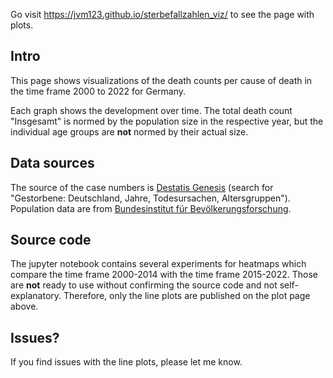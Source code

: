 Go visit https://jvm123.github.io/sterbefallzahlen_viz/ to see the page with plots.

## Intro

This page shows visualizations of the death counts per cause of death in the time frame 2000 to 2022 for Germany.

Each graph shows the development over time. The total death count "Insgesamt" is normed by the population size in the respective year, but the individual age groups are **not** normed by their actual size.

## Data sources
The source of the case numbers is [Destatis Genesis](https://www-genesis.destatis.de/genesis/online#astructure) (search for "Gestorbene: Deutschland, Jahre, Todesursachen, Altersgruppen").
Population data are from [Bundesinstitut für Bevölkerungsforschung](https://www.bib.bund.de/DE/Fakten/Fakt/B23-Altersgruppen-1871-Vorausberechnung.html).

## Source code

The jupyter notebook contains several experiments for heatmaps which compare the time frame 2000-2014 with the time frame 2015-2022. Those are **not** ready to use without confirming the source code and not self-explanatory. Therefore, only the line plots are published on the plot page above.

## Issues?

If you find issues with the line plots, please let me know.

